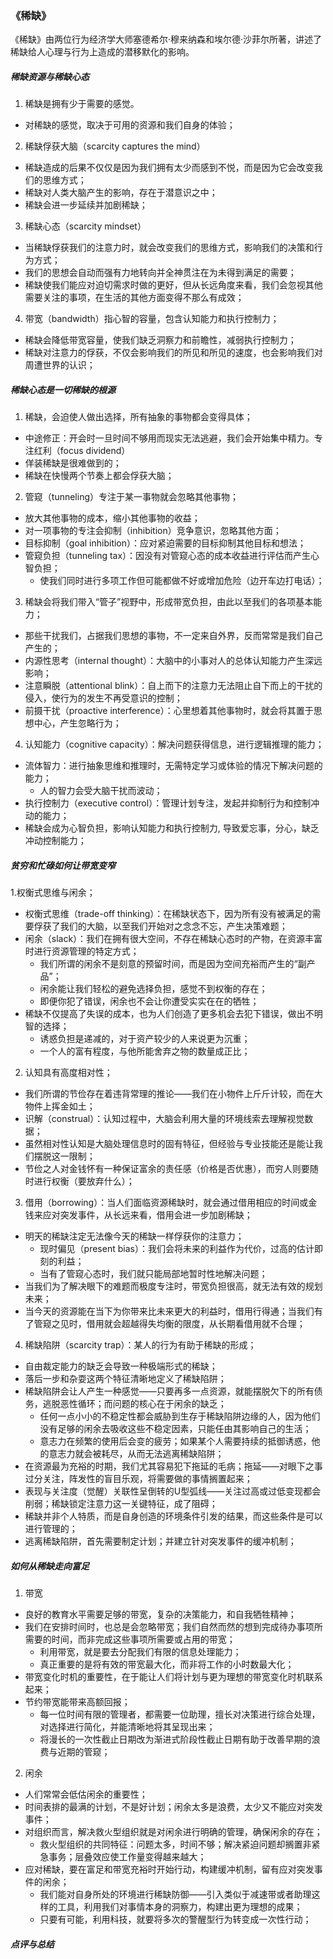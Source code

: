 ### 《稀缺》

《稀缺》由两位行为经济学大师塞德希尔·穆来纳森和埃尔德·沙菲尔所著，讲述了稀缺给人心理与行为上造成的潜移默化的影响。


##### 稀缺资源与稀缺心态
1. 稀缺是拥有少于需要的感觉。
  - 对稀缺的感觉，取决于可用的资源和我们自身的体验；
2. 稀缺俘获大脑（scarcity captures the mind）
  - 稀缺造成的后果不仅仅是因为我们拥有太少而感到不悦，而是因为它会改变我们的思维方式；
  - 稀缺对人类大脑产生的影响，存在于潜意识之中；
  - 稀缺会进一步延续并加剧稀缺；
3. 稀缺心态（scarcity mindset）
  - 当稀缺俘获我们的注意力时，就会改变我们的思维方式，影响我们的决策和行为方式；
  - 我们的思想会自动而强有力地转向并全神贯注在为未得到满足的需要；
  - 稀缺使我们能应对迫切需求时做的更好，但从长远角度来看，我们会忽视其他需要关注的事项，在生活的其他方面变得不那么有成效； 
4. 带宽（bandwidth）指心智的容量，包含认知能力和执行控制力；
  - 稀缺会降低带宽容量，使我们缺乏洞察力和前瞻性，减弱执行控制力；
  - 稀缺对注意力的俘获，不仅会影响我们的所见和所见的速度，也会影响我们对周遭世界的认识；


##### 稀缺心态是一切稀缺的根源
1. 稀缺，会迫使人做出选择，所有抽象的事物都会变得具体；
  - 中途修正：开会时一旦时间不够用而现实无法逃避，我们会开始集中精力。专注红利（focus dividend）
  - 佯装稀缺是很难做到的；
  - 稀缺在快慢两个节奏上都会俘获大脑；
2. 管窥（tunneling）专注于某一事物就会忽略其他事物；
  - 放大其他事物的成本，缩小其他事物的收益；
  - 对一项事物的专注会抑制（inhibition）竞争意识，忽略其他方面；
  - 目标抑制（goal inhibition）：应对紧迫需要的目标抑制其他目标和想法；
  - 管窥负担（tunneling tax）：因没有对管窥心态的成本收益进行评估而产生心智负担；
    - 使我们同时进行多项工作但可能都做不好或增加危险（边开车边打电话）；
3. 稀缺会将我们带入“管子”视野中，形成带宽负担，由此以至我们的各项基本能力；
  - 那些干扰我们，占据我们思想的事物，不一定来自外界，反而常常是我们自己产生的；
  - 内源性思考（internal thought）：大脑中的小事对人的总体认知能力产生深远影响；
  - 注意瞬脱（attentional blink）：自上而下的注意力无法阻止自下而上的干扰的侵入，使行为的发生不再受意识的控制；
  - 前摄干扰（proactive interference）：心里想着其他事物时，就会将其置于思想中心，产生忽略行为；
4. 认知能力（cognitive capacity）：解决问题获得信息，进行逻辑推理的能力；
  - 流体智力：进行抽象思维和推理时，无需特定学习或体验的情况下解决问题的能力；
    - 人的智力会受大脑干扰而波动；
  - 执行控制力（executive control）：管理计划专注，发起并抑制行为和控制冲动的能力；
  - 稀缺会成为心智负担，影响认知能力和执行控制力, 导致爱忘事，分心，缺乏冲动控制能力；


##### 贫穷和忙碌如何让带宽变窄
1.权衡式思维与闲余；
  - 权衡式思维（trade-off thinking）：在稀缺状态下，因为所有没有被满足的需要俘获了我们的大脑，以至我们开始对之念念不忘，产生决策难题；
  - 闲余（slack）：我们在拥有很大空间，不存在稀缺心态时的产物，在资源丰富时进行资源管理的特定方式；
    - 我们所谓的闲余不是刻意的预留时间，而是因为空间充裕而产生的“副产品”；
    - 闲余能让我们轻松的避免选择负担，感觉不到权衡的存在；
    - 即便你犯了错误，闲余也不会让你遭受实实在在的牺牲；
  - 稀缺不仅提高了失误的成本，也为人们创造了更多机会去犯下错误，做出不明智的选择；
    - 诱惑负担是递减的，对于资产较少的人来说更为沉重；
    - 一个人的富有程度，与他所能舍弃之物的数量成正比；

2. 认知具有高度相对性；
  - 我们所谓的节俭存在着违背常理的推论——我们在小物件上斤斤计较，而在大物件上挥金如土；
  - 识解（construal）：认知过程中，大脑会利用大量的环境线索去理解视觉数据；
  - 虽然相对性认知是大脑处理信息时的固有特征，但经验与专业技能还是能让我们摆脱这一限制；
  - 节俭之人对金钱怀有一种保证富余的责任感（价格是否优惠），而穷人则要随时进行权衡（要放弃什么）；

3. 借用（borrowing）：当人们面临资源稀缺时，就会通过借用相应的时间或金钱来应对突发事件，从长远来看，借用会进一步加剧稀缺；
  - 明天的稀缺注定无法像今天的稀缺一样俘获你的注意力；
    - 现时偏见（present bias）：我们会将未来的利益作为代价，过高的估计即刻的利益；
    - 当有了管窥心态时，我们就只能局部地暂时性地解决问题；
  - 当我们为了解决眼下的难题而极度专注时，带宽负担很高，就无法有效的规划未来；
  - 当今天的资源能在当下为你带来比未来更大的利益时，借用行得通；当我们有了管窥之见时，借用就会超越得失均衡的限度，从长期看借用就不合理；

4. 稀缺陷阱（scarcity trap）：某人的行为有助于稀缺的形成；
  - 自由裁定能力的缺乏会导致一种极端形式的稀缺；
  - 落后一步和杂耍这两个特征清晰地定义了稀缺陷阱；
  - 稀缺陷阱会让人产生一种感觉——只要再多一点资源，就能摆脱欠下的所有债务，逃脱恶性循环；而问题的核心在于闲余的缺乏；
    - 任何一点小小的不稳定性都会威胁到生存于稀缺陷阱边缘的人，因为他们没有足够的闲余去吸收这些不稳定因素，只能任由其影响自己的生活；
    - 意志力在频繁的使用后会变的疲劳；如果某个人需要持续的抵御诱惑，他的意志力就会被耗尽，从而无法逃离稀缺陷阱；
  - 在资源最为充裕的时期，我们尤其容易犯下拖延的毛病；拖延——对眼下之事过分关注，阵发性的盲目乐观，将需要做的事情搁置起来；
  - 表现与关注度（觉醒）关联性呈倒转的U型弧线——关注过高或过低变现都会削弱；稀缺锁定注意力这一关键特征，成了阻碍；
  - 稀缺并非个人特质，而是自身创造的环境条件引发的结果，而这些条件是可以进行管理的；
  - 逃离稀缺陷阱，首先需要制定计划；并建立针对突发事件的缓冲机制；
  

##### 如何从稀缺走向富足

1. 带宽
  - 良好的教育水平需要足够的带宽，复杂的决策能力，和自我牺牲精神；
  - 我们在安排时间时，也总是会忽略带宽；我们自然而然的想到完成待办事项所需要的时间，而非完成这些事项所需要或占用的带宽；
    - 利用带宽，就是要去分配我们有限的信息处理能力；
    - 真正重要的是将有效的带宽最大化，而非将工作的小时数最大化；
  - 带宽变化时机的重要性，在于能让人们将计划与更为理想的带宽变化时机联系起来；
  - 节约带宽能带来高额回报；
    - 每一位时间有限的管理者，都需要一位助理，擅长对决策进行综合处理，对选择进行简化，并能清晰地将其呈现出来；
    - 将漫长的一次性截止日期改为渐进式阶段性截止日期有助于改善早期的浪费与近期的管窥；

2. 闲余
  - 人们常常会低估闲余的重要性；
  - 时间表排的最满的计划，不是好计划；闲余太多是浪费，太少又不能应对突发事件；
  - 对组织而言，解决救火型组织就是对闲余进行明确的管理，确保闲余的存在；
    - 救火型组织的共同特征：问题太多，时间不够；解决紧迫问题却搁置非紧急事务；层叠效应使工作量变得越来越大；
  - 应对稀缺，要在富足和带宽充裕时开始行动，构建缓冲机制，留有应对突发事件的闲余；
    - 我们能对自身所处的环境进行稀缺防御——引入类似于减速带或者助理这样的工具，利用我们对事情本身的洞察力，构建出更为理想的成果；
    - 只要有可能，利用科技，就要将多次的警醒型行为转变成一次性行动；


##### 点评与总结


